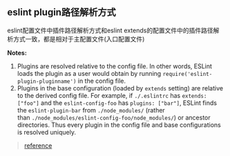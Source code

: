 
## eslint  plugin路径解析方式

eslint配置文件中插件路径解析方式和eslint extends的配置文件中的插件路径解析方式一致，都是相对于主配置文件(入口配置文件)

**Notes:**

1.  Plugins are resolved relative to the config file. In other words, ESLint loads the plugin as a user would obtain by running `require('eslint-plugin-pluginname')` in the config file.
2.  Plugins in the base configuration (loaded by `extends` setting) are relative to the derived config file. For example, if `./.eslintrc` has `extends: ["foo"]` and the `eslint-config-foo` has `plugins: ["bar"]`, ESLint finds the `eslint-plugin-bar` from `./node_modules/` (rather than `./node_modules/eslint-config-foo/node_modules/`) or ancestor directories. Thus every plugin in the config file and base configurations is resolved uniquely.
> [reference](https://eslint.org/docs/latest/use/configure/plugins#configure-plugins)